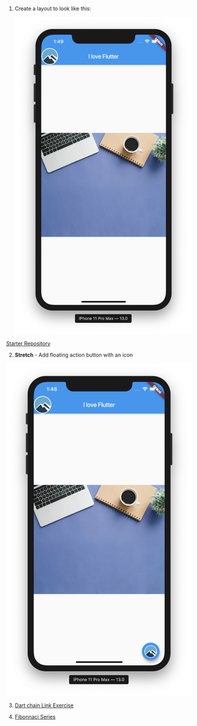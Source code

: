 
 1. Create a layout to look like this:

      ![](screenshots/day_1_assignment.png)

[Starter Repository](https://github.com/McLarenCollege/Day-1-Scaffold-assignment)


 2. **Stretch** - Add floating action button with an icon

 ![](screenshots/day_1_stretch_assignment.png)


 3. [Dart chain Link Exercise](https://github.com/McLarenCollege/dart_chain_link)


 4. [Fibonnaci Series](https://github.com/McLarenCollege/fibonnaci_day_1_assignment)